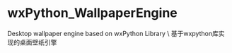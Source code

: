# wxPython_WallpaperEngine
Desktop wallpaper engine based on wxPython Library \\ 基于wxpython库实现的桌面壁纸引擎
